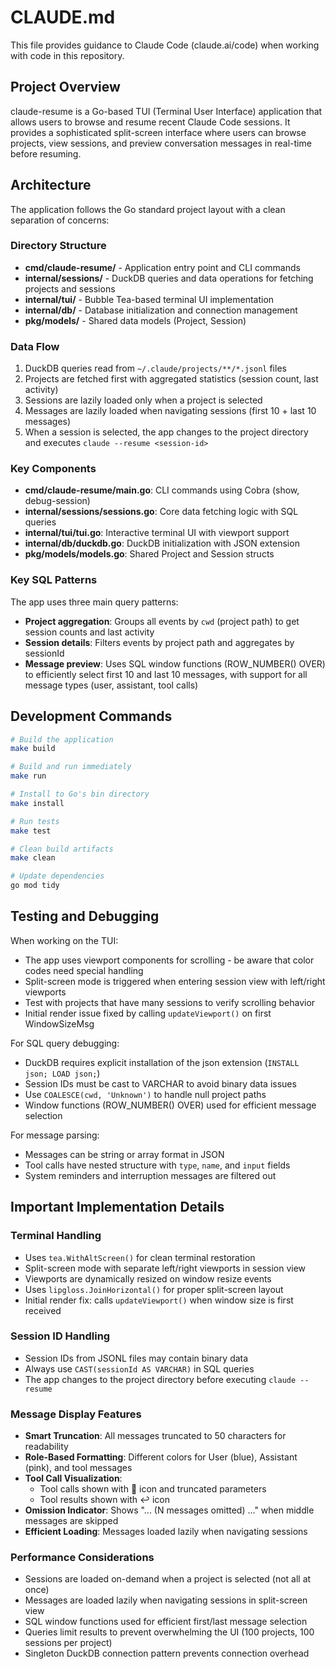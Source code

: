 # CLAUDE.md

This file provides guidance to Claude Code (claude.ai/code) when working with code in this repository.

## Project Overview

claude-resume is a Go-based TUI (Terminal User Interface) application that allows users to browse and resume recent Claude Code sessions. It provides a sophisticated split-screen interface where users can browse projects, view sessions, and preview conversation messages in real-time before resuming.

## Architecture

The application follows the Go standard project layout with a clean separation of concerns:

### Directory Structure
- **cmd/claude-resume/** - Application entry point and CLI commands
- **internal/sessions/** - DuckDB queries and data operations for fetching projects and sessions
- **internal/tui/** - Bubble Tea-based terminal UI implementation
- **internal/db/** - Database initialization and connection management
- **pkg/models/** - Shared data models (Project, Session)

### Data Flow

1. DuckDB queries read from `~/.claude/projects/**/*.jsonl` files
2. Projects are fetched first with aggregated statistics (session count, last activity)
3. Sessions are lazily loaded only when a project is selected
4. Messages are lazily loaded when navigating sessions (first 10 + last 10 messages)
5. When a session is selected, the app changes to the project directory and executes `claude --resume <session-id>`

### Key Components

- **cmd/claude-resume/main.go**: CLI commands using Cobra (show, debug-session)
- **internal/sessions/sessions.go**: Core data fetching logic with SQL queries
- **internal/tui/tui.go**: Interactive terminal UI with viewport support
- **internal/db/duckdb.go**: DuckDB initialization with JSON extension
- **pkg/models/models.go**: Shared Project and Session structs

### Key SQL Patterns

The app uses three main query patterns:

- **Project aggregation**: Groups all events by `cwd` (project path) to get session counts and last activity
- **Session details**: Filters events by project path and aggregates by sessionId
- **Message preview**: Uses SQL window functions (ROW_NUMBER() OVER) to efficiently select first 10 and last 10 messages, with support for all message types (user, assistant, tool calls)

## Development Commands

```bash
# Build the application
make build

# Build and run immediately
make run

# Install to Go's bin directory
make install

# Run tests
make test

# Clean build artifacts
make clean

# Update dependencies
go mod tidy
```

## Testing and Debugging

When working on the TUI:
- The app uses viewport components for scrolling - be aware that color codes need special handling
- Split-screen mode is triggered when entering session view with left/right viewports
- Test with projects that have many sessions to verify scrolling behavior
- Initial render issue fixed by calling `updateViewport()` on first WindowSizeMsg

For SQL query debugging:
- DuckDB requires explicit installation of the json extension (`INSTALL json; LOAD json;`)
- Session IDs must be cast to VARCHAR to avoid binary data issues
- Use `COALESCE(cwd, 'Unknown')` to handle null project paths
- Window functions (ROW_NUMBER() OVER) used for efficient message selection

For message parsing:
- Messages can be string or array format in JSON
- Tool calls have nested structure with `type`, `name`, and `input` fields
- System reminders and interruption messages are filtered out

## Important Implementation Details

### Terminal Handling
- Uses `tea.WithAltScreen()` for clean terminal restoration
- Split-screen mode with separate left/right viewports in session view
- Viewports are dynamically resized on window resize events
- Uses `lipgloss.JoinHorizontal()` for proper split-screen layout
- Initial render fix: calls `updateViewport()` when window size is first received

### Session ID Handling
- Session IDs from JSONL files may contain binary data
- Always use `CAST(sessionId AS VARCHAR)` in SQL queries
- The app changes to the project directory before executing `claude --resume`

### Message Display Features
- **Smart Truncation**: All messages truncated to 50 characters for readability
- **Role-Based Formatting**: Different colors for User (blue), Assistant (pink), and tool messages
- **Tool Call Visualization**: 
  - Tool calls shown with 🔧 icon and truncated parameters
  - Tool results shown with ↩ icon
- **Omission Indicator**: Shows "... (N messages omitted) ..." when middle messages are skipped
- **Efficient Loading**: Messages loaded lazily when navigating sessions

### Performance Considerations
- Sessions are loaded on-demand when a project is selected (not all at once)
- Messages are loaded lazily when navigating sessions in split-screen view
- SQL window functions used for efficient first/last message selection
- Queries limit results to prevent overwhelming the UI (100 projects, 100 sessions per project)
- Singleton DuckDB connection pattern prevents connection overhead